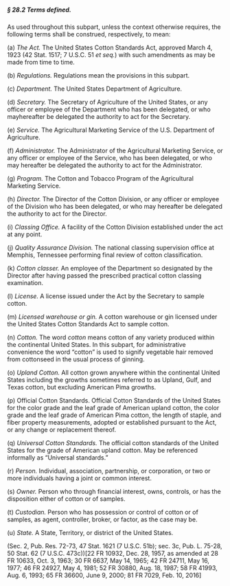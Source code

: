 ##### § 28.2 Terms defined. #####

As used throughout this subpart, unless the context otherwise requires, the following terms shall be construed, respectively, to mean:

(a) *The Act.* The United States Cotton Standards Act, approved March 4, 1923 (42 Stat. 1517; 7 U.S.C. 51 *et seq.*) with such amendments as may be made from time to time.

(b) *Regulations.* Regulations mean the provisions in this subpart.

(c) *Department.* The United States Department of Agriculture.

(d) *Secretary.* The Secretary of Agriculture of the United States, or any officer or employee of the Department who has been delegated, or who mayhereafter be delegated the authority to act for the Secretary.

(e) *Service.* The Agricultural Marketing Service of the U.S. Department of Agriculture.

(f) *Administrator.* The Administrator of the Agricultural Marketing Service, or any officer or employee of the Service, who has been delegated, or who may hereafter be delegated the authority to act for the Administrator.

(g) *Program.* The Cotton and Tobacco Program of the Agricultural Marketing Service.

(h) *Director.* The Director of the Cotton Division, or any officer or employee of the Division who has been delegated, or who may hereafter be delegated the authority to act for the Director.

(i) *Classing Office.* A facility of the Cotton Division established under the act at any point.

(j) *Quality Assurance Division.* The national classing supervision office at Memphis, Tennessee performing final review of cotton classification.

(k) *Cotton classer.* An employee of the Department so designated by the Director after having passed the prescribed practical cotton classing examination.

(l) *License.* A license issued under the Act by the Secretary to sample cotton.

(m) *Licensed warehouse or gin.* A cotton warehouse or gin licensed under the United States Cotton Standards Act to sample cotton.

(n) *Cotton.* The word *cotton* means cotton of any variety produced within the continental United States. In this subpart, for administrative convenience the word “cotton” is used to signify vegetable hair removed from cottonseed in the usual process of ginning.

(o) *Upland Cotton.* All cotton grown anywhere within the continental United States including the growths sometimes referred to as Upland, Gulf, and Texas cotton, but excluding American Pima growths.

(p) Official Cotton Standards. Official Cotton Standards of the United States for the color grade and the leaf grade of American upland cotton, the color grade and the leaf grade of American Pima cotton, the length of staple, and fiber property measurements, adopted or established pursuant to the Act, or any change or replacement thereof.

(q) *Universal Cotton Standards.* The official cotton standards of the United States for the grade of American upland cotton. May be referenced informally as “Universal standards.”

(r) *Person.* Individual, association, partnership, or corporation, or two or more individuals having a joint or common interest.

(s) *Owner.* Person who through financial interest, owns, controls, or has the disposition either of cotton or of samples.

(t) *Custodian.* Person who has possession or control of cotton or of samples, as agent, controller, broker, or factor, as the case may be.

(u) *State.* A State, Territory, or district of the United States.

(Sec. 2, Pub. Res. 72-73, 47 Stat. 1621 (7 U.S.C. 51b); sec. 3c, Pub. L. 75-28, 50 Stat. 62 (7 U.S.C. 473c))[22 FR 10932, Dec. 28, 1957, as amended at 28 FR 10633, Oct. 3, 1963; 30 FR 6637, May 14, 1965; 42 FR 24711, May 16, 1977; 46 FR 24927, May 4, 1981; 52 FR 30880, Aug. 18, 1987; 58 FR 41993, Aug. 6, 1993; 65 FR 36600, June 9, 2000; 81 FR 7029, Feb. 10, 2016]